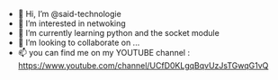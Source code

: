 - 👋 Hi, I’m @said-technologie
- 👀 I’m interested in netwoking 
- 🌱 I’m currently learning python and the socket module
- 💞️ I’m looking to collaborate on ...
- 📫 you can find me on my
      YOUTUBE channel : https://www.youtube.com/channel/UCfD0KLgqBqvUzJsTGwqG1vQ

<!---
said-technologie/said-technologie is a ✨ special ✨ repository because its `README.md` (this file) appears on your GitHub profile.
You can click the Preview link to take a look at your changes.
--->
